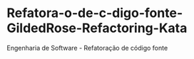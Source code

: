 # Refatora-o-de-c-digo-fonte-GildedRose-Refactoring-Kata
Engenharia de Software - Refatoração de código fonte
